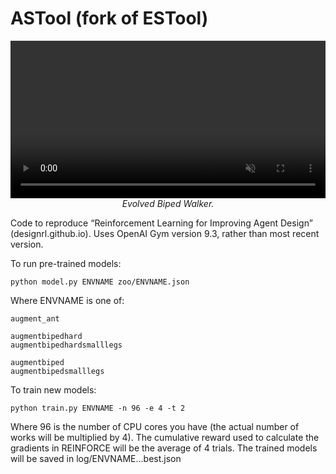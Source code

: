 # ASTool (fork of ESTool)

<center>
<video data-src="https://storage.googleapis.com/quickdraw-models/sketchRNN/designrl/augmentbipedhardsmalllegs_all.mp4" type="video/mp4" autoplay muted playsinline loop style="display: block; margin: auto; width: 100%;" ></video>
<i>Evolved Biped Walker.</i><br/>
</center>
<p></p>

Code to reproduce “Reinforcement Learning for Improving Agent Design” (designrl.github.io). Uses OpenAI Gym version 9.3, rather than most recent version.

To run pre-trained models:

```
python model.py ENVNAME zoo/ENVNAME.json
```

Where ENVNAME is one of:

```
augment_ant

augmentbipedhard
augmentbipedhardsmalllegs

augmentbiped
augmentbipedsmalllegs
```

To train new models:

```
python train.py ENVNAME -n 96 -e 4 -t 2
```

Where 96 is the number of CPU cores you have (the actual number of works will be multiplied by 4). The cumulative reward used to calculate the gradients in REINFORCE will be the average of 4 trials. The trained models will be saved in log/ENVNAME...best.json
